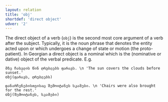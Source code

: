 ```yaml
---
layout: relation
title: 'obj'
shortdef: 'direct object'
udver: '2'
---
```


The direct object of a verb (`obj`) is the second most core argument of a verb after the subject. Typically, it is the noun phrase that denotes the entity acted upon or which undergoes a change of state or motion (the proto-patient). In Georgian a direct object is a nominal which is the (nominative or dative) object of the verbal predicate. E.g.

~~~ sdparse
მზე ჩასვლის წინ ღრუბლებს ფარავს. \n 'The sun covers the clouds before sunset.'
obj(ფარავს, ღრუბლებს)
~~~
~~~ sdparse
დანარჩენებისთვისაც შემოიტანეს სკამები. \n 'Chairs were also brought for the rest.'
obj(შემოიტანეს, სკამები)
~~~

<!-- Interlanguage links updated Ne 5. května 2024, 18:21:32 CEST -->
